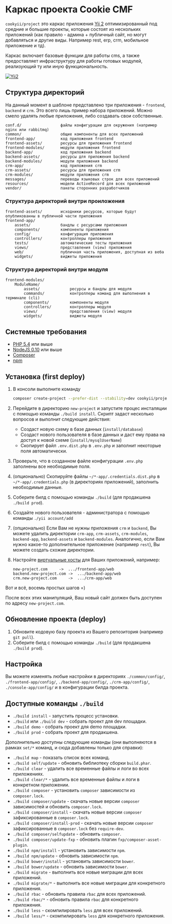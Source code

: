 Каркас проекта Cookie CMF
=========================

`cookyii/project` это каркас приложения [Yii 2](http://www.yiiframework.com/)
оптимизированный под средние и большие проекты, которые состоят из нескольких приложений
(как правило - админа + публичный сайт, но могут добавляться и другие виды.
Например rest, erp, crm, мобильное приложение и тд).

Каркас включает базовые функции для работы cms,
а также предоставляет инфраструктуру для работы готовых модулей,
реализующий ту или иную функциональность.

[![Yii2](https://img.shields.io/badge/Powered_by-Yii_Framework-green.svg?style=flat)](http://www.yiiframework.com/)


Структура директорий
--------------------

На данный момент в шаблоне представлено три приложения - `frontend`, `backend` и `crm`.
Это всего лишь пример набора приложений.
Можно смело удалять любые приложения, либо создавать свои собственные.

    conf.d/                 файлы конфигурации для окружения (например nginx или rabbitmq)
    common/                 общие компоненты для всех приложений
    frontend-app/           код приложения frontend
    frontend-assets/        ресурсы для приложения frontend
    frontend-modules/       модули приложения frontend
    backend-app/            код приложения backend
    backend-assets/         ресурсы для приложения backend
    backend-modules/        модули приложения backend
    crm-app/                код приложения crm
    crm-assets/             ресурсы для приложения crm
    crm-modules/            модули приложения crm
    messages/               переводы языковых строк для всех приложений
    resources/              модели ActiveRecord для всех приложений
    vendor/                 пакеты сторонних разработчиков



### Структура директорий внутри проиложения

    frontend-assets/        исходники ресурсов, которые будут опубликованны в публичной части приложения
    frontend-app/
        assets/             бандлы с ресурсами приложения
        components/         компоненты приложения
        config/             конфигурация приложения
        controllers/        контроллеры приложения
        tests/              автоматические тесты приложения
        views/              представления (view) приложения
        web/                публичная часть приложения, доступная из веба
        widgets/            виджеты приложения
        


### Структура директорий внутри модуля

    frontend-modules/
        ModuleName/
            assets/             ресурсы и бандлы для модуля
            commands/           контроллеры команд для выполнения в терминале (cli)
            components/         компоненты модуля
            controllers/        контроллеры модуля
            views/              представления (view) модуля
            widgets/            виджеты модуля



Системные требования
--------------------

* [PHP 5.4](http://php.net) или выше
* [NodeJS 0.10](https://nodejs.org/en/) или выше
* [Composer](http://getcomposer.org/)
* [npm](https://docs.npmjs.com/getting-started/installing-node)


Установка (first deploy)
------------------------

1. В консоли выполните команду

    ```bash
    composer create-project --prefer-dist --stability=dev cookyii/project new-project
    ```

2. Перейдите в директорию `new-project` и запустите процес инсталяции с помощью команды `./build install`.
Скрипт задаст несколько вопросов и выполнит следующие действия:
   * Создаст новую схему в базе данных (`install/database`)
   * Создаст нового пользователя в базе данных и даст ему права на доступ к новой схеме (`install/mysqlUserName`)
   * Скопирует файл `.env.dist.php` в `.env.php` и заполнит некоторые поля автоматически.
3. Проверьте, что в созданном файле конфигурации `.env.php` заполнены все необходимые поля.
4. (опционально) Скопируйте файлы `~/*-app/.credentials.dist.php` в `~/*-app/.credentials.php` (в директориях приложений), заполнить необходимые данные.
5. Соберите билд с помощью команды `./build` (для продакшена `./build prod`).
6. Создайте нового пользователя - администратора с помощью команды `./yii account/add`
7. (опционально) Если Вам не нужны приложения `crm` и `backend`,
Вы можете удалить директории `crm-app`, `crm-assets`, `crm-modules`, `backend-app`, `backend-assets` и `backend-modules`.
Аналогично, если Вам нужно какое-то дополнительное приложение (например `rest`), Вы можете создать схожие директории.
8. Настройте [виртуальные хосты](http://www.yiiframework.com/doc-2.0/guide-start-installation.html#configuring-web-servers) для Ваших приложений, например:

    ```
    new-project.com     ->  .../frontend-app/web
    backend.new-project.com ->  .../backend-app/web
    crm.new-project.com     ->  .../crm-app/web
    ```


Вот и всё, восемь простых шагов =)

После всех этих манипуляций, Ваш новый сайт должен быть доступен по адресу `new-project.com`.

Обновление проекта (deploy)
---------------------------

1. Обновите кодовую базу проекта из Вашего репозитория (например `git pull`).
2. Соберите билд с помощью команды `./build` (для продакшена `./build prod`).

Настройка
---------

Вы можете изменять любые настройки в директориях
`./common/config/`, `./frontend-app/config/`, `./backend-app/config/`, `./crm-app/config/`, `./console-app/config/`
и в конфигурации билда проекта.


Доступные команды `./build`
---------------------------

* `./build install` - запустить процесс установки.
* `./build` или `./build dev` - собрать проект для dev площадки.
* `./build demo` - собрать проект для demo площадки.
* `./build prod` - собрать проект для продакшена.

Дополнительно доступны следующие команды (они выполняются в рамках `set/*` команд, и сюда добавлены только для справки):
* `./build map` - показать список всех команд.
* `./build self/update` - обновить библиотеку сборки `build.phar`.
* `./build clear` - удалить все временные файлы и логи во всех приложениях.
* `./build clear/*` - удалить все временные файлы и логи в конкретном приложении.
* `./build composer` - установить `composer` зависимости из `composer.lock`.
* `./build composer/update` - скачать новые версии `composer` зависимостей и обновить `composer.lock`.
* `./build composer/install` - скачать новые версии `composer` зафиксированные в `composer.lock`.
* `./build composer/install-prod` - скачать новые версии `composer` зафиксированные в `composer.lock` без `require-dev`.
* `./build composer/selfupdate` - обновить `composer`.
* `./build composer/update-fxp` - обновить плагин `fxp/composer-asset-plugin`.
* `./build npm/install` - установить зависимости `npm`.
* `./build npm/update` - обновить зависимости `npm`.
* `./build bower/install` - установить зависимости `bower`.
* `./build bower/update` - обновить зависимости `bower`.
* `./build migrate` - выполнить все новые миграции для всех приложений.
* `./build migrate/*` - выполнить все новые миграции для конкретного приложения.
* `./build rbac` - обновить правила `rbac` для всех приложений.
* `./build rbac/*` - обновить правила `rbac` для конкретного приложения.
* `./build less` - скомпилировать `less` для всех приложений.
* `./build less/*` - скомпилировать `less` для конкретного приложения.